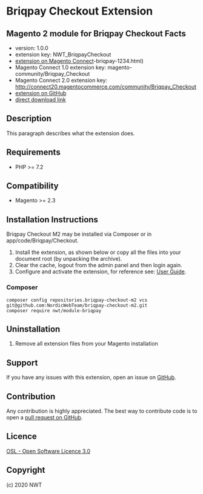 Briqpay Checkout Extension
=====================
Magento 2 module for Briqpay Checkout
Facts
-----
- version: 1.0.0
- extension key: NWT_BriqpayCheckout
- [extension on Magento Connect](http://www.magentocommerce.com/magento-connect/nwt)-briqpay-1234.html)
- Magento Connect 1.0 extension key: magento-community/Briqpay_Checkout
- Magento Connect 2.0 extension key: http://connect20.magentocommerce.com/community/Briqpay_Checkout
- [extension on GitHub](https://github.com/nwt/Briqpay_Checkout)
- [direct download link](http://connect.magentocommerce.com/community/get/Briqpay_Checkout-1.0.0.tgz)

Description
-----------
This paragraph describes what the extension does.

Requirements
------------
- PHP >= 7.2

Compatibility
-------------
- Magento >= 2.3

Installation Instructions
-------------------------
Briqpay Checkout M2 may be installed via Composer or in app/code/Briqpay/Checkout.
 
1. Install the extension, as shown below or copy all the files into your document root (by unpacking the archive).
2. Clear the cache, logout from the admin panel and then login again.
3. Configure and activate the extension, for reference see: [User Guide](https://github.com/NordicWebTeam/briqpay-checkout-m2/tree/master/Documentation/Guides/User-Guide.pdf).

### Composer
```
composer config repositories.briqpay-checkout-m2 vcs git@github.com:NordicWebTeam/briqpay-checkout-m2.git
composer require nwt/module-briqpay
```


Uninstallation
--------------
1. Remove all extension files from your Magento installation

Support
-------
If you have any issues with this extension, open an issue on [GitHub](https://github.com/NordicWebTeam/briqpay-checkout-m2/issues).

Contribution
------------
Any contribution is highly appreciated. The best way to contribute code is to open a [pull request on GitHub](https://help.github.com/articles/using-pull-requests).

Licence
-------
[OSL - Open Software Licence 3.0](http://opensource.org/licenses/osl-3.0.php)

Copyright
---------
(c) 2020 NWT
